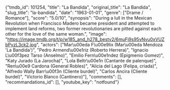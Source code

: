 {"tmdb_id": 101254, "title": "La Bandida", "original_title": "La Bandida", "slug_title": "la-bandida", "date": "1963-01-01", "genre": ["Drame / Romance"], "score": "5.0/10", "synopsis": "During a lull in the Mexican Revolution when Francisco Madero became president and attempted to implement land reforms, two former revolutionaries are pitted against each other for the love of the same woman.", "image": "https://image.tmdb.org/t/p/w185_and_h278_bestv2/6muFj9s95vNvu0xVUZbPyzL3ck2.jpg", "actors": ["Mar\u00eda F\u00e9lix (Mar\u00eda Mendoza 'La Bandida')", "Pedro Armend\u00e1riz (Roberto Herrera)", "Ignacio L\u00f3pez Tarso (Anselmo)", "Emilio Fern\u00e1ndez (Epigmenio Gomez)", "Katy Jurado (La Jarocha)", "Lola Beltr\u00e1n (Cantante de palenque)", "Ren\u00e9 Cardona (General Robles)", "Alicia del Lago (Felipa, criada)", "Alfredo Wally Barr\u00f3n (Cliente burdel)", "Carlos Ancira (Cliente burdel)", "Victorio Blanco (Cantinero)"], "comments": [], "recommandations_id": [], "youtube_key": "notfound"}